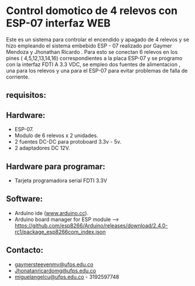 Control domotico de 4 relevos con ESP-07 interfaz WEB
==========

Este es un sistema para controlar el encendido y apagado de 4 relevos y se hizo empleando el sistema
embebido ESP - 07 realizado por Gaymer Mendoza y Jhonathan  Ricardo .
Para esto se conectan 6 relevos en los pines  ( 4,5,12,13,14,16) correspondientes a la placa ESP-07
y se programo con la interfaz FDTI  A 3.3 VDC, se empleo dos fuentes de alimentacion , una para los
relevos y una para el ESP-07 para evitar problemas de falla de corriente.



requisitos:
--------------------


Hardware:
--------------------

+ ESP-07.
+ Modulo de 6 relevos x 2 unidades.
+ 2 fuentes DC-DC para protoboard 3.3v - 5v.
+ 2 adaptadores DC 12V.

Hardware para programar:
--------------------

+ Tarjeta programadora serial FDTI 3.3V 


Software:
--------------------

+ Arduino ide (www.arduino.cc).
+ Arduino board manager for ESP module --> https://github.com/esp8266/Arduino/releases/download/2.4.0-rc1/package_esp8266com_index.json

Contacto:
--------------------

+ gaymersteevenmv@ufps.edu.co
+ Jhonatanricardomg@ufps.edu.co
+ miguelangelcu@ufps.edu.co - 3192597748